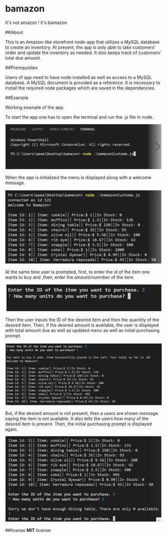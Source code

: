# bamazon
It's not amazon ! it's bamazon

##About

This is an Amazon-like storefront node-app that utilizes a MySQL database to create an inventory. At present, the app is only able to take customers' order and update the inventory as needed. It also keeps track of customers' total due amount.

##Prerequisites

Users of app need to have node installed as well as access to a MySQL database. A MySQL document is provided as a reference. It is necessary to install the required node packages which are saved in the dependencies. 

##Example

Working example of the app.

To start the app one has to open the terminal and run the .js file in node.

![Image](initialize.jpg)

When the app is initialized the menu is displayed along with a welcome message.

![Image](displayMenu.jpg)


At the same time user is prompted, first, to enter the id of the item one wants to buy and ,then, enter the amount/numnber of the item.

![Image](prompt.jpg)


Then the user inputs the ID of the desired item and then the quantity of the desired item. Then, if the desired amount is available, the user is displayed with total amount due as well as updated menu as well as initial purchasing prompt.

![Image](buy.jpg)

But, if the desired amount is not present, then a users are shown message saying the item is not available. It also tells the users how many of the desired item is present. Then, the initial purchasing prompt is displayed again.

![Image](noBuy.jpg)


##license
**MIT** license
